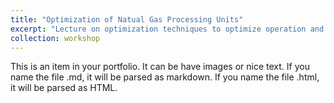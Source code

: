 ```yaml
---
title: "Optimization of Natual Gas Processing Units"
excerpt: "Lecture on optimization techniques to optimize operation and production of Natural Gas processing."
collection: workshop
---
```


This is an item in your portfolio. It can be have images or nice text. If you name the file .md, it will be parsed as markdown. If you name the file .html, it will be parsed as HTML. 
